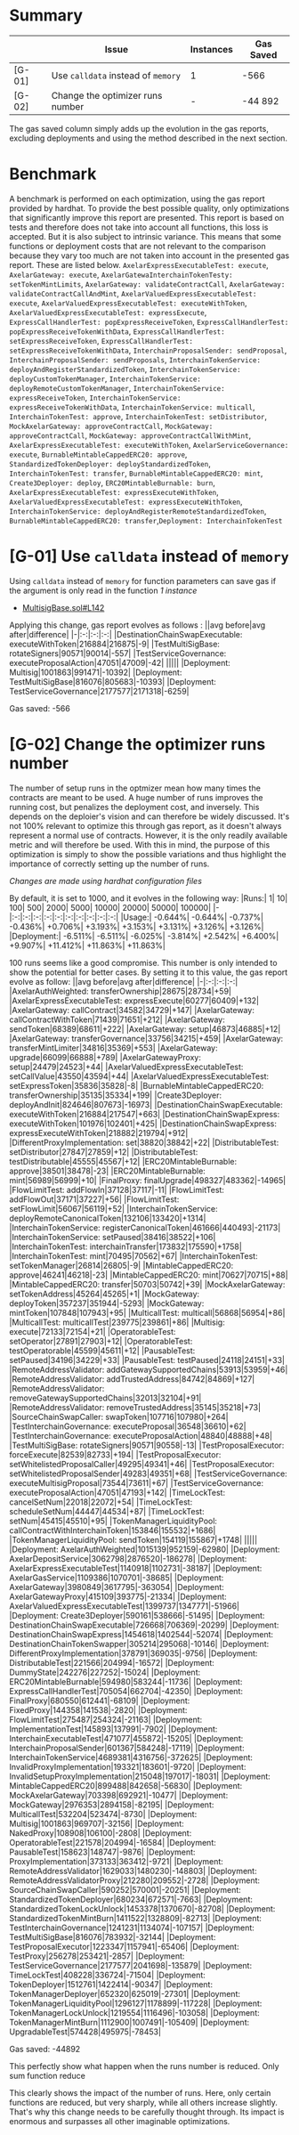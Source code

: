 # Summary
|        | Issue | Instances | Gas Saved |
|--------|-------|-----------|-----------|
|[G-01]|Use `calldata` instead of `memory`|1|-566|
|[G-02]|Change the optimizer runs number|-|-44 892|


The gas saved column simply adds up the evolution in the gas reports, excluding deployments and using the method described in the next section.
# Benchmark
A benchmark is performed on each optimization, using the gas report provided by hardhat. To provide the best possible quality, only optimizations that significantly improve this report are presented. This report is based on tests and therefore does not take into account all functions, this loss is accepted. But it is also subject to intrinsic variance. This means that some functions or deployment costs that are not relevant to the comparison because they vary too much are not taken into account in the presented gas report. These are listed below.
`AxelarExpressExecutableTest: execute`, `AxelarGateway: execute`, `AxelarGatewaInterchainTokenTesty: setTokenMintLimits`, `AxelarGateway: validateContractCall`, `AxelarGateway: validateContractCallAndMint`, `AxelarValuedExpressExecutableTest: execute`, `AxelarValuedExpressExecutableTest: executeWithToken`, `AxelarValuedExpressExecutableTest: expressExecute`, `ExpressCallHandlerTest: popExpressReceiveToken`, `ExpressCallHandlerTest: popExpressReceiveTokenWithData`, `ExpressCallHandlerTest: setExpressReceiveToken`, `ExpressCallHandlerTest: setExpressReceiveTokenWithData`, `InterchainProposalSender: sendProposal`, `InterchainProposalSender: sendProposals`, `InterchainTokenService: deployAndRegisterStandardizedToken`, `InterchainTokenService: deployCustomTokenManager`, `InterchainTokenService: deployRemoteCustomTokenManager`, `InterchainTokenService: expressReceiveToken`, `InterchainTokenService: expressReceiveTokenWithData`, `InterchainTokenService: multicall`, `InterchainTokenTest: approve`, `InterchainTokenTest: setDistributor`, `MockAxelarGateway: approveContractCall`, `MockGateway: approveContractCall`, `MockGateway: approveContractCallWithMint`, `AxelarExpressExecutableTest: executeWithToken`, `AxelarServiceGovernance: execute`, `BurnableMintableCappedERC20: approve`, `StandardizedTokenDeployer: deployStandardizedToken`, `InterchainTokenTest: transfer`, `BurnableMintableCappedERC20: mint`, `Create3Deployer: deploy`, `ERC20MintableBurnable: burn`, `AxelarExpressExecutableTest: expressExecuteWithToken`, `AxelarValuedExpressExecutableTest: expressExecuteWithToken`, `InterchainTokenService: deployAndRegisterRemoteStandardizedToken`, `BurnableMintableCappedERC20: transfer`,`Deployment: InterchainTokenTest`

# [G-01] Use `calldata` instead of `memory`
Using `calldata` instead of `memory` for function parameters can save gas if the argument is only read in the function
*1 instance*
- [MultisigBase.sol#L142](https://github.com/code-423n4/2023-07-axelar/blob/main/contracts/cgp/auth/MultisigBase.sol#L142)

Applying this change, gas report evolves as follows :
||avg before|avg after|difference|
|-|:-:|:-:|:-:|
|DestinationChainSwapExecutable: executeWithToken|216884|216875|-9|
|TestMultiSigBase: rotateSigners|90571|90014|-557|
|TestServiceGovernance: executeProposalAction|47051|47009|-42|
|||||
|Deployment: Multisig|1001863|991471|-10392|
|Deployment: TestMultiSigBase|816076|805683|-10393|
|Deployment: TestServiceGovernance|2177577|2171318|-6259|

Gas saved: -566

# [G-02] Change the optimizer runs number
The number of setup runs in the optmizer mean how many times the contracts are meant to be used. A huge number of runs improves the running cost, but penalizes the deployment cost, and inversely. 
This depends on the deploier's vision and can therefore be widely discussed. It's not 100% relevant to optimize this through gas report, as it doesn't always represent a normal use of contracts. However, it is the only readily available metric and will therefore be used. With this in mind, the purpose of this optimization is simply to show the possible variations and thus highlight the importance of correctly setting up the number of runs.

*Changes are made using hardhat configuration files*

By default, it is set to 1000, and it evolves in the following way:
|Runs:| 1| 10| 100| 500| 2000| 5000| 10000| 20000| 50000| 100000|
|-|:-:|:-:|:-:|:-:|:-:|:-:|:-:|:-:|:-:|:-:|
|Usage:| -0.644%| -0.644%| -0.737%| -0.436%| +0.706%| +3.193%| +3.153%| +3.131%| +3.126%| +3.126%|
|Deployment:| -6.511%| -6.511%| -6.025%| -3.814%| +2.542%| +6.400%| +9.907%| +11.412%| +11.863%| +11.863%|

100 runs seems like a good compromise.
This number is only intended to show the potential for better cases.
By setting it to this value, the gas report evolve as follow:
||avg before|avg after|difference|
|-|:-:|:-:|:-:|
|AxelarAuthWeighted: transferOwnership|28675|28734|+59|
|AxelarExpressExecutableTest: expressExecute|60277|60409|+132|
|AxelarGateway: callContract|34582|34729|+147|
|AxelarGateway: callContractWithToken|71439|71651|+212|
|AxelarGateway: sendToken|68389|68611|+222|
|AxelarGateway: setup|46873|46885|+12|
|AxelarGateway: transferGovernance|33756|34215|+459|
|AxelarGateway: transferMintLimiter|34816|35369|+553|
|AxelarGateway: upgrade|66099|66888|+789|
|AxelarGatewayProxy: setup|24479|24523|+44|
|AxelarValuedExpressExecutableTest: setCallValue|43550|43594|+44|
|AxelarValuedExpressExecutableTest: setExpressToken|35836|35828|-8|
|BurnableMintableCappedERC20: transferOwnership|35135|35334|+199|
|Create3Deployer: deployAndInit|824646|807673|-16973|
|DestinationChainSwapExecutable: executeWithToken|216884|217547|+663|
|DestinationChainSwapExpress: executeWithToken|101976|102401|+425|
|DestinationChainSwapExpress: expressExecuteWithToken|218882|219794|+912|
|DifferentProxyImplementation: set|38820|38842|+22|
|DistributableTest: setDistributor|27847|27859|+12|
|DistributableTest: testDistributable|45555|45567|+12|
|ERC20MintableBurnable: approve|38501|38478|-23|
|ERC20MintableBurnable: mint|56989|56999|+10|
|FinalProxy: finalUpgrade|498327|483362|-14965|
|FlowLimitTest: addFlowIn|37128|37117|-11|
|FlowLimitTest: addFlowOut|37171|37227|+56|
|FlowLimitTest: setFlowLimit|56067|56119|+52|
|InterchainTokenService: deployRemoteCanonicalToken|132106|133420|+1314|
|InterchainTokenService: registerCanonicalToken|461666|440493|-21173|
|InterchainTokenService: setPaused|38416|38522|+106|
|InterchainTokenTest: interchainTransfer|173832|175590|+1758|
|InterchainTokenTest: mint|70495|70562|+67|
|InterchainTokenTest: setTokenManager|26814|26805|-9|
|MintableCappedERC20: approve|46241|46218|-23|
|MintableCappedERC20: mint|70627|70715|+88|
|MintableCappedERC20: transfer|50703|50742|+39|
|MockAxelarGateway: setTokenAddress|45264|45265|+1|
|MockGateway: deployToken|357237|351944|-5293|
|MockGateway: mintToken|107848|107943|+95|
|MulticallTest: multicall|56868|56954|+86|
|MulticallTest: multicallTest|239775|239861|+86|
|Multisig: execute|72133|72154|+21|
|OperatorableTest: setOperator|27891|27903|+12|
|OperatorableTest: testOperatorable|45599|45611|+12|
|PausableTest: setPaused|34196|34229|+33|
|PausableTest: testPaused|24118|24151|+33|
|RemoteAddressValidator: addGatewaySupportedChains|53913|53959|+46|
|RemoteAddressValidator: addTrustedAddress|84742|84869|+127|
|RemoteAddressValidator: removeGatewaySupportedChains|32013|32104|+91|
|RemoteAddressValidator: removeTrustedAddress|35145|35218|+73|
|SourceChainSwapCaller: swapToken|107716|107980|+264|
|TestInterchainGovernance: executeProposal|36548|36610|+62|
|TestInterchainGovernance: executeProposalAction|48840|48888|+48|
|TestMultiSigBase: rotateSigners|90571|90558|-13|
|TestProposalExecutor: forceExecute|82539|82733|+194|
|TestProposalExecutor: setWhitelistedProposalCaller|49295|49341|+46|
|TestProposalExecutor: setWhitelistedProposalSender|49283|49351|+68|
|TestServiceGovernance: executeMultisigProposal|73544|73611|+67|
|TestServiceGovernance: executeProposalAction|47051|47193|+142|
|TimeLockTest: cancelSetNum|22018|22072|+54|
|TimeLockTest: scheduleSetNum|44447|44534|+87|
|TimeLockTest: setNum|45415|45510|+95|
|TokenManagerLiquidityPool: callContractWithInterchainToken|153846|155532|+1686|
|TokenManagerLiquidityPool: sendToken|154119|155867|+1748|
|||||
|Deployment: AxelarAuthWeighted|1015139|952159|-62980|
|Deployment: AxelarDepositService|3062798|2876520|-186278|
|Deployment: AxelarExpressExecutableTest|1140918|1102731|-38187|
|Deployment: AxelarGasService|1109386|1070701|-38685|
|Deployment: AxelarGateway|3980849|3617795|-363054|
|Deployment: AxelarGatewayProxy|415109|393775|-21334|
|Deployment: AxelarValuedExpressExecutableTest|1399737|1347771|-51966|
|Deployment: Create3Deployer|590161|538666|-51495|
|Deployment: DestinationChainSwapExecutable|726668|706369|-20299|
|Deployment: DestinationChainSwapExpress|1454618|1402544|-52074|
|Deployment: DestinationChainTokenSwapper|305214|295068|-10146|
|Deployment: DifferentProxyImplementation|378791|369035|-9756|
|Deployment: DistributableTest|221566|204994|-16572|
|Deployment: DummyState|242276|227252|-15024|
|Deployment: ERC20MintableBurnable|594980|583244|-11736|
|Deployment: ExpressCallHandlerTest|705054|662704|-42350|
|Deployment: FinalProxy|680550|612441|-68109|
|Deployment: FixedProxy|144358|141538|-2820|
|Deployment: FlowLimitTest|275487|254324|-21163|
|Deployment: ImplementationTest|145893|137991|-7902|
|Deployment: InterchainExecutableTest|471077|455872|-15205|
|Deployment: InterchainProposalSender|601367|584248|-17119|
|Deployment: InterchainTokenService|4689381|4316756|-372625|
|Deployment: InvalidProxyImplementation|193321|183601|-9720|
|Deployment: InvalidSetupProxyImplementation|215048|197017|-18031|
|Deployment: MintableCappedERC20|899488|842658|-56830|
|Deployment: MockAxelarGateway|703398|692921|-10477|
|Deployment: MockGateway|2976353|2894158|-82195|
|Deployment: MulticallTest|532204|523474|-8730|
|Deployment: Multisig|1001863|969707|-32156|
|Deployment: NakedProxy|108908|106100|-2808|
|Deployment: OperatorableTest|221578|204994|-16584|
|Deployment: PausableTest|158623|148747|-9876|
|Deployment: ProxyImplementation|373133|363412|-9721|
|Deployment: RemoteAddressValidator|1629033|1480230|-148803|
|Deployment: RemoteAddressValidatorProxy|212280|209552|-2728|
|Deployment: SourceChainSwapCaller|590252|570001|-20251|
|Deployment: StandardizedTokenDeployer|680234|672571|-7663|
|Deployment: StandardizedTokenLockUnlock|1453378|1370670|-82708|
|Deployment: StandardizedTokenMintBurn|1411522|1328809|-82713|
|Deployment: TestInterchainGovernance|1241231|1134074|-107157|
|Deployment: TestMultiSigBase|816076|783932|-32144|
|Deployment: TestProposalExecutor|1223347|1157941|-65406|
|Deployment: TestProxy|256278|253421|-2857|
|Deployment: TestServiceGovernance|2177577|2041698|-135879|
|Deployment: TimeLockTest|408228|336724|-71504|
|Deployment: TokenDeployer|1512761|1422414|-90347|
|Deployment: TokenManagerDeployer|652320|625019|-27301|
|Deployment: TokenManagerLiquidityPool|1296127|1178899|-117228|
|Deployment: TokenManagerLockUnlock|1219554|1116496|-103058|
|Deployment: TokenManagerMintBurn|1112900|1007491|-105409|
|Deployment: UpgradableTest|574428|495975|-78453|

Gas saved: -44892

This perfectly show what happen when the runs number is reduced. Only sum function reduce

This clearly shows the impact of the number of runs. Here, only certain functions are reduced, but very sharply, while all others increase slightly. That's why this change needs to be carefully thought through. Its impact is enormous and surpasses all other imaginable optimizations.